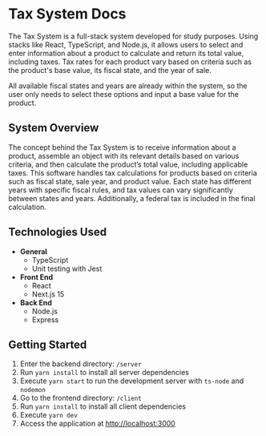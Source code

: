 # Tax System Docs

The Tax System is a full-stack system developed for study purposes. Using stacks like React, TypeScript, and Node.js, it allows users to select and enter information about a product to calculate and return its total value, including taxes. Tax rates for each product vary based on criteria such as the product's base value, its fiscal state, and the year of sale.

All available fiscal states and years are already within the system, so the user only needs to select these options and input a base value for the product.

## System Overview

The concept behind the Tax System is to receive information about a product, assemble an object with its relevant details based on various criteria, and then calculate the product’s total value, including applicable taxes. This software handles tax calculations for products based on criteria such as fiscal state, sale year, and product value. Each state has different years with specific fiscal rules, and tax values can vary significantly between states and years. Additionally, a federal tax is included in the final calculation.

## Technologies Used

- **General**
  - TypeScript
  - Unit testing with Jest
- **Front End**
  - React
  - Next.js 15
- **Back End**
  - Node.js
  - Express

## Getting Started

1. Enter the backend directory: `/server`
2. Run `yarn install` to install all server dependencies
3. Execute `yarn start` to run the development server with `ts-node` and `nodemon`
4. Go to the frontend directory: `/client`
5. Run `yarn install` to install all client dependencies
6. Execute `yarn dev`
7. Access the application at [http://localhost:3000](http://localhost:3000)
